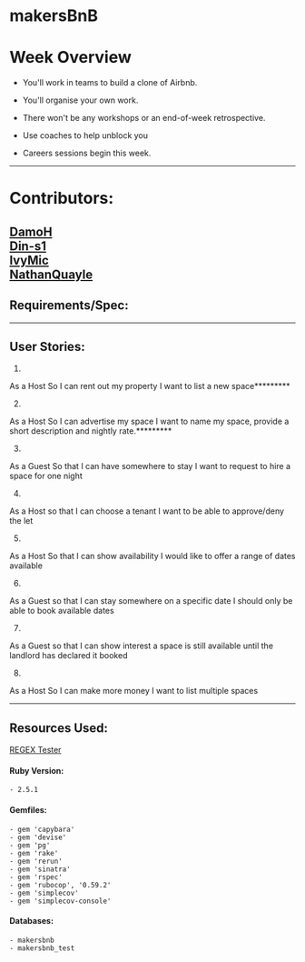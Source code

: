 # makersBnB

# Week Overview

  -  You'll work in teams to build a clone of Airbnb.

  -  You'll organise your own work.

  -  There won't be any workshops or an end-of-week retrospective.

  -  Use coaches to help unblock you

  -  Careers sessions begin this week.

---
# Contributors:
  [DamoH](https://github.com/DamoH) <br/>
  [Din-s1](https://github.com/Din-s1) <br/>
  [IvyMic](https://github.com/IvyMic) <br/>
  [NathanQuayle](https://github.com/NathanQuayle) <br/>
---
## Requirements/Spec:


---
## User Stories:

1)
As a Host
So I can rent out my property
I want to list a new space*********

2)
As a Host
So I can advertise my space
I want to name my space, provide a short description and nightly rate.*********

3)
As a Guest
So that I can have somewhere to stay
I want to request to hire a space for one night

4)
As a Host
so that I can choose a tenant
I want to be able to approve/deny the let

5)
As a Host
So that I can show availability
I would like to offer a range of dates available

6)
As a Guest
so that I can stay somewhere on a specific date
I should only be able to book available dates

7)
As a Guest
so that I can show interest
a space is still available until the landlord has declared it booked

8)
As a Host
So I can make more money
I want to list multiple spaces

---
## Resources Used:
  [REGEX Tester](https://regexr.com/)

  #### Ruby Version:
    - 2.5.1

  #### Gemfiles:
    - gem 'capybara'
    - gem 'devise'
    - gem 'pg'
    - gem 'rake'
    - gem 'rerun'
    - gem 'sinatra'
    - gem 'rspec'
    - gem 'rubocop', '0.59.2'
    - gem 'simplecov'
    - gem 'simplecov-console'


  #### Databases:
    - makersbnb
    - makersbnb_test
